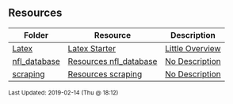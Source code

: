 ## Resources
| Folder | Resource | Description|
 | ------------|------------|------------|
 | [Latex](https://github.com/rugbyprof/4883-Software-Tools/tree/master/Resources/Latex) | [ Latex Starter ](https://github.com/rugbyprof/4883-Software-Tools/tree/master/Resources/Latex) | [ Little Overview](https://github.com/rugbyprof/4883-Software-Tools/tree/master/Resources/Latex) | [Latex](https://github.com/rugbyprof/4883-Software-Tools/tree/master/Resources/Latex) | [ Install Latex](https://github.com/rugbyprof/4883-Software-Tools/tree/master/Resources/Latex) | [Latex](https://github.com/rugbyprof/4883-Software-Tools/tree/master/Resources/Latex) | [ Overview of Latex](https://github.com/rugbyprof/4883-Software-Tools/tree/master/Resources/Latex) | [N/A](https://github.com/rugbyprof/4883-Software-Tools/tree/master/Resources/Latex) |
 | [nfl_database](https://github.com/rugbyprof/4883-Software-Tools/tree/master/Resources/nfl_database) | [ Resources nfl_database ](https://github.com/rugbyprof/4883-Software-Tools/tree/master/Resources/nfl_database) | [ No Description](https://github.com/rugbyprof/4883-Software-Tools/tree/master/Resources/nfl_database) | [N/A](https://github.com/rugbyprof/4883-Software-Tools/tree/master/Resources/nfl_database) |
 | [scraping](https://github.com/rugbyprof/4883-Software-Tools/tree/master/Resources/scraping) | [ Resources scraping ](https://github.com/rugbyprof/4883-Software-Tools/tree/master/Resources/scraping) | [ No Description](https://github.com/rugbyprof/4883-Software-Tools/tree/master/Resources/scraping) | [N/A](https://github.com/rugbyprof/4883-Software-Tools/tree/master/Resources/scraping) |

<sup>Last Updated: 2019-02-14 (Thu @ 18:12)</sup>